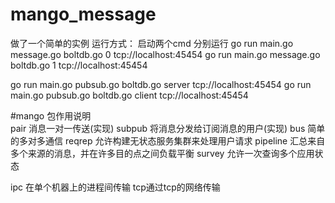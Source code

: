 # mango_message

做了一个简单的实例
运行方式：
启动两个cmd
分别运行
go run main.go message.go boltdb.go 0 tcp://localhost:45454
go run main.go message.go boltdb.go 1 tcp://localhost:45454
  
go run main.go pubsub.go boltdb.go server tcp://localhost:45454
go run main.go pubsub.go boltdb.go client tcp://localhost:45454
  
#mango 包作用说明  
pair 消息一对一传送(实现)
subpub 将消息分发给订阅消息的用户(实现)
bus 简单的多对多通信
reqrep 允许构建无状态服务集群来处理用户请求
pipeline  汇总来自多个来源的消息，并在许多目的点之间负载平衡
survey 允许一次查询多个应用状态

ipc 在单个机器上的进程间传输
tcp通过tcp的网络传输
